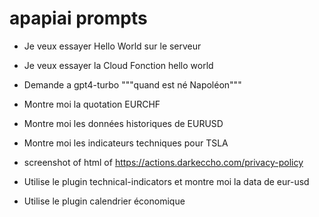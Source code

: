 # apapiai prompts

- Je veux essayer Hello World sur le serveur

- Je veux essayer la Cloud Fonction hello world

- Demande a gpt4-turbo """quand est né Napoléon"""

- Montre moi la quotation EURCHF

- Montre moi les données historiques de EURUSD

- Montre moi les indicateurs techniques pour TSLA

- screenshot of html of https://actions.darkeccho.com/privacy-policy

- Utilise le plugin technical-indicators et montre moi la data de eur-usd

- Utilise le plugin calendrier économique
